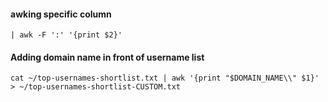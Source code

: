 #### awking specific column
```
| awk -F ':' '{print $2}'
```
#### Adding domain name in front of username list
```
cat ~/top-usernames-shortlist.txt | awk '{print "$DOMAIN_NAME\\" $1}' > ~/top-usernames-shortlist-CUSTOM.txt
```
